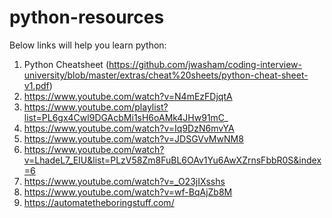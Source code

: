 # python-resources

Below links will help you learn python:

1. Python Cheatsheet (https://github.com/jwasham/coding-interview-university/blob/master/extras/cheat%20sheets/python-cheat-sheet-v1.pdf)
2. https://www.youtube.com/watch?v=N4mEzFDjqtA
3. https://www.youtube.com/playlist?list=PL6gx4Cwl9DGAcbMi1sH6oAMk4JHw91mC_
4. https://www.youtube.com/watch?v=Iq9DzN6mvYA
5. https://www.youtube.com/watch?v=JDSGVvMwNM8
6. https://www.youtube.com/watch?v=LhadeL7_EIU&list=PLzV58Zm8FuBL6OAv1Yu6AwXZrnsFbbR0S&index=6
7. https://www.youtube.com/watch?v=_O23jIXsshs
8. https://www.youtube.com/watch?v=wf-BqAjZb8M
9. https://automatetheboringstuff.com/
